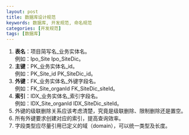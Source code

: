 ```yaml
---
layout: post
title: 数据库设计规范
keywords: 数据库, 开发规范, 命名规范
categories: [开发规范]
tags: [数据库]
---
```

1.	**表名**：项目简写名_业务实体名。  
	例如：Ipo_Site Ipo_SiteDic。
2.	**主键**：PK\_业务实体名\_id。  
	例如：PK_Site_id PK_SiteDic_id。
3.	**外键**：FK\_业务实体名\_外键字段名。  
	例如：FK_Site_organId FK_SiteDic_siteId。
4.	**索引**：IDX\_业务实体名\_索引字段名。  
	例如：IDX_Site_organId IDX_SiteDic_siteId。
5.	外键的级联删除关系应该考虑清楚，究竟是级联删除、限制删除还是置空。
6.	所有外键要求创建对应的索引，提高查询效率。
7.	字段类型应尽量引用已定义的域（domain），可以统一类型及长度。